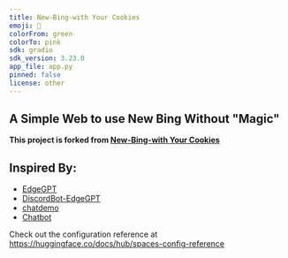```yaml
---
title: New-Bing-with Your Cookies
emoji: 🐨
colorFrom: green
colorTo: pink
sdk: gradio
sdk_version: 3.23.0
app_file: app.py
pinned: false
license: other
---
```

## A Simple Web to use New Bing Without "Magic"
**This project is forked from [New-Bing-with Your Cookies](https://huggingface.co/spaces/hOTZR/new-Bing-with_your_cookies)**

## Inspired By:
- [EdgeGPT](https://github.com/acheong08/EdgeGPT)
- [DiscordBot-EdgeGPT](https://github.com/FuseFairy/DiscordBot-EdgeGPT)
- [chatdemo](https://github.com/simpx/chatdemo)
- [Chatbot](https://medium.datadriveninvestor.com/build-your-own-chatbot-using-chatgpt-for-inspiration-2a2ae6ebb288)

Check out the configuration reference at https://huggingface.co/docs/hub/spaces-config-reference
